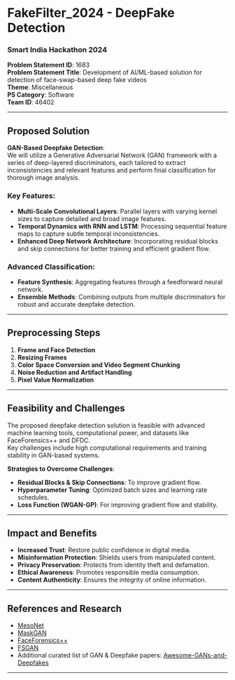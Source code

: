 # FakeFilter_2024 - DeepFake Detection

### Smart India Hackathon 2024

**Problem Statement ID**: 1683  
**Problem Statement Title**: Development of AI/ML-based solution for detection of face-swap-based deep fake videos  
**Theme**: Miscellaneous  
**PS Category**: Software  
**Team ID**: 46402

---

## Proposed Solution

**GAN-Based Deepfake Detection**:  
We will utilize a Generative Adversarial Network (GAN) framework with a series of deep-layered discriminators, each tailored to extract inconsistencies and relevant features and perform final classification for thorough image analysis.

### Key Features:
- **Multi-Scale Convolutional Layers**: Parallel layers with varying kernel sizes to capture detailed and broad image features.
- **Temporal Dynamics with RNN and LSTM**: Processing sequential feature maps to capture subtle temporal inconsistencies.
- **Enhanced Deep Network Architecture**: Incorporating residual blocks and skip connections for better training and efficient gradient flow.

### Advanced Classification:
- **Feature Synthesis**: Aggregating features through a feedforward neural network.
- **Ensemble Methods**: Combining outputs from multiple discriminators for robust and accurate deepfake detection.

---

## Preprocessing Steps

1. **Frame and Face Detection**  
2. **Resizing Frames**  
3. **Color Space Conversion and Video Segment Chunking**  
4. **Noise Reduction and Artifact Handling**  
5. **Pixel Value Normalization**

---

## Feasibility and Challenges

The proposed deepfake detection solution is feasible with advanced machine learning tools, computational power, and datasets like FaceForensics++ and DFDC.  
Key challenges include high computational requirements and training stability in GAN-based systems. 

**Strategies to Overcome Challenges**:
- **Residual Blocks & Skip Connections**: To improve gradient flow.
- **Hyperparameter Tuning**: Optimized batch sizes and learning rate schedules.
- **Loss Function (WGAN-GP)**: For improving gradient flow and stability.

---

## Impact and Benefits

- **Increased Trust**: Restore public confidence in digital media.
- **Misinformation Protection**: Shields users from manipulated content.
- **Privacy Preservation**: Protects from identity theft and defamation.
- **Ethical Awareness**: Promotes responsible media consumption.
- **Content Authenticity**: Ensures the integrity of online information.

---

## References and Research

- [MesoNet](https://arxiv.org/abs/1809.08754)
- [MaskGAN](https://arxiv.org/abs/1907.11922)
- [FaceForensics++](https://arxiv.org/abs/1901.08971)
- [FSGAN](https://arxiv.org/abs/1811.00661)
- Additional curated list of GAN & Deepfake papers: [Awesome-GANs-and-Deepfakes](https://github.com/enochkan/awesome-gans-and-deepfakes)

---
